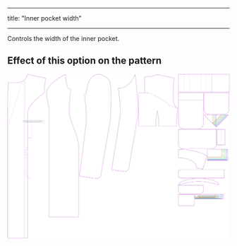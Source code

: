 ***

title: "Inner pocket width"

***

Controls the width of the inner pocket.

## Effect of this option on the pattern

![This image shows the effect of this option by superimposing several variants that have a different value for this option](carlita_innerpocketwidth_sample.svg "Effect of this option on the pattern")
